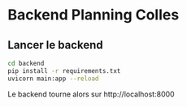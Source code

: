 # Backend Planning Colles

## Lancer le backend

```bash
cd backend
pip install -r requirements.txt
uvicorn main:app --reload
```
Le backend tourne alors sur http://localhost:8000
